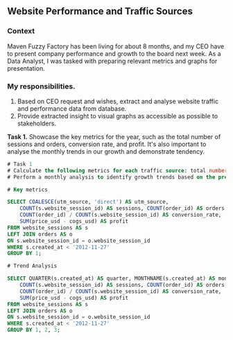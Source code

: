 ## Website Performance and Traffic Sources

### Context
Maven Fuzzy Factory has been living for about 8 months, and my CEO have to present company performance and growth to the board next week. As a Data Analyst, I was tasked with preparing relevant metrics and graphs for presentation.

### My responsibilities.
1. Based on CEO request and wishes, extract and analyse website traffic and performance data from database.
2. Provide extracted insight to visual graphs as accessible as possible to stakeholders.

**Task 1.** Showcase the key metrics for the year, such as the total number of sessions and orders, conversion rate, and profit. It's also important to analyse the monthly trends in our growth and demonstrate tendency.

```sql
# Task 1
# Calculate the following metrics for each traffic source: total number of sessions, total number of orders, conversion rate, profit.
# Perform a monthly analysis to identify growth trends based on the previous metrics.

# Key metrics

SELECT COALESCE(utm_source, 'direct') AS utm_source,
	COUNT(s.website_session_id) AS sessions, COUNT(order_id) AS orders,
    COUNT(order_id) / COUNT(s.website_session_id) AS conversion_rate,
    SUM(price_usd - cogs_usd) AS profit
FROM website_sessions AS s
LEFT JOIN orders AS o 
ON s.website_session_id = o.website_session_id
WHERE s.created_at < '2012-11-27'
GROUP BY 1;

# Trend Analysis

SELECT QUARTER(s.created_at) AS quarter, MONTHNAME(s.created_at) AS month_name, MONTH(s.created_at) AS month_num,
	COUNT(s.website_session_id) AS sessions, COUNT(order_id) AS orders,
    COUNT(order_id) / COUNT(s.website_session_id) AS conversion_rate,
    SUM(price_usd - cogs_usd) AS profit
FROM website_sessions AS s
LEFT JOIN orders AS o 
ON s.website_session_id = o.website_session_id
WHERE s.created_at < '2012-11-27'
GROUP BY 1, 2, 3;
```
